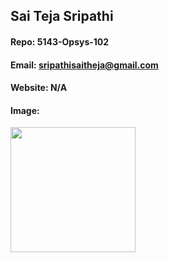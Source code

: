 ##  Sai Teja Sripathi 

#### Repo: 5143-Opsys-102

#### Email: sripathisaitheja@gmail.com

#### Website: N/A

#### Image:

<img src = "https://github.com/saisri07/4883-software-tools-sripathi/blob/main/PPIC.jpeg" width = 200>
